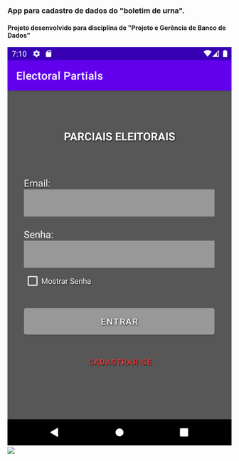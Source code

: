 ### App para cadastro de dados do "boletim de urna".  
#### Projeto desenvolvido para disciplina de "Projeto e Gerência de Banco de Dados"  

![Tela Login!](/imgs/tela1.png "Tela Login")
<code><a target="_blank" rel="noopener noreferrer" href="https://raw.githubusercontent.com/fabioo-junioor/project-app-electoral-partials/tree/main/imgs/tela1.png"><img height="30" src="https://raw.githubusercontent.com/fabioo-junioor/project-app-electoral-partials/tree/main/imgs/tela1.png" style="max-width:100%;"></a></code>

